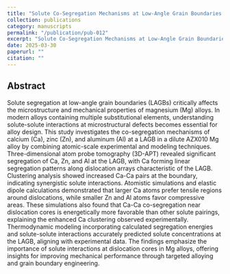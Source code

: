 ```yaml
---
title: "Solute Co-Segregation Mechanisms at Low-Angle Grain Boundaries in Magnesium: A Combined Atomic-Scale Experimental and Modeling Study"
collection: publications
category: manuscripts
permalink: "/publication/pub-012"
excerpt: "Solute Co-Segregation Mechanisms at Low-Angle Grain Boundaries in Magnesium: A Combined Atomic-Scale Experimental and Modeling Study"
date: 2025-03-30
paperurl: ""
citation: ""
---
```


## Abstract
Solute segregation at low-angle grain boundaries (LAGBs) critically affects the microstructure and mechanical properties of magnesium (Mg) alloys. In modern alloys containing multiple substitutional elements, understanding solute-solute interactions at microstructural defects becomes essential for alloy design. This study investigates the co-segregation mechanisms of calcium (Ca), zinc (Zn), and aluminum (Al) at a LAGB in a dilute AZX010 Mg alloy by combining atomic-scale experimental and modeling techniques. Three-dimensional atom probe tomography (3D-APT) revealed significant segregation of Ca, Zn, and Al at the LAGB, with Ca forming linear segregation patterns along dislocation arrays characteristic of the LAGB. Clustering analysis showed increased Ca-Ca pairs at the boundary, indicating synergistic solute interactions. Atomistic simulations and elastic dipole calculations demonstrated that larger Ca atoms prefer tensile regions around dislocations, while smaller Zn and Al atoms favor compressive areas. These simulations also found that Ca-Ca co-segregation near dislocation cores is energetically more favorable than other solute pairings, explaining the enhanced Ca clustering observed experimentally. Thermodynamic modeling incorporating calculated segregation energies and solute-solute interactions accurately predicted solute concentrations at the LAGB, aligning with experimental data. The findings emphasize the importance of solute interactions at dislocation cores in Mg alloys, offering insights for improving mechanical performance through targeted alloying and grain boundary engineering.